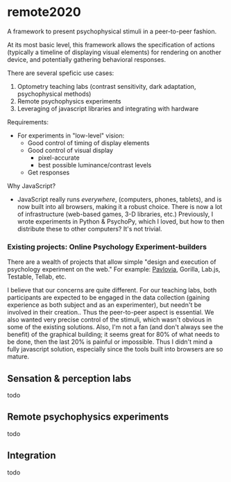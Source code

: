 # remote2020
A framework to present psychophysical stimuli in a peer-to-peer fashion.

At its most basic level, this framework allows the specification of actions (typically a timeline of displaying visual elements) for rendering on another device, and potentially gathering behavioral responses.

There are several speficic use cases:

1. Optometry teaching labs (contrast sensitivity, dark adaptation, psychophysical methods)
1. Remote psychophysics experiments
1. Leveraging of javascript libraries and integrating with hardware

Requirements:
- For experiments in "low-level" vision:
  - Good control of timing of display elements
  - Good control of visual display
    - pixel-accurate
    - best possible luminance/contrast levels
  - Get responses

Why JavaScript?
- JavaScript really runs *everywhere*, (computers, phones, tablets), and is now built into all browsers, making it a robust choice. There is now a lot of infrastructure (web-based games, 3-D libraries, etc.) Previously, I wrote experiments in Python & PsychoPy, which I loved, but how to then distribute these to other computers? It's not trivial.

### Existing projects: Online Psychology Experiment-builders

There are a wealth of projects that allow simple "design and execution of psychology experiment on the web." For example: [Pavlovia](http://pavlovia.org), Gorilla, Lab.js, Testable, Tellab, etc.

I believe that our concerns are quite different. For our teaching labs, both participants are expected to be engaged in the data collection (gaining experience as both subject and as an experimenter), but needn't be involved in their creation.. Thus the peer-to-peer aspect is essential. We also wanted very precise control of the stimuli, which wasn't obvious in some of the existing solutions. Also, I'm not a fan (and don't always see the benefit) of the graphical building; it seems great for 80% of what needs to be done, then the last 20% is painful or impossible. Thus I didn't mind a fully javascript solution, especially since the tools built into browsers are so mature.

## Sensation & perception labs

todo

## Remote psychophysics experiments

todo

## Integration

todo
